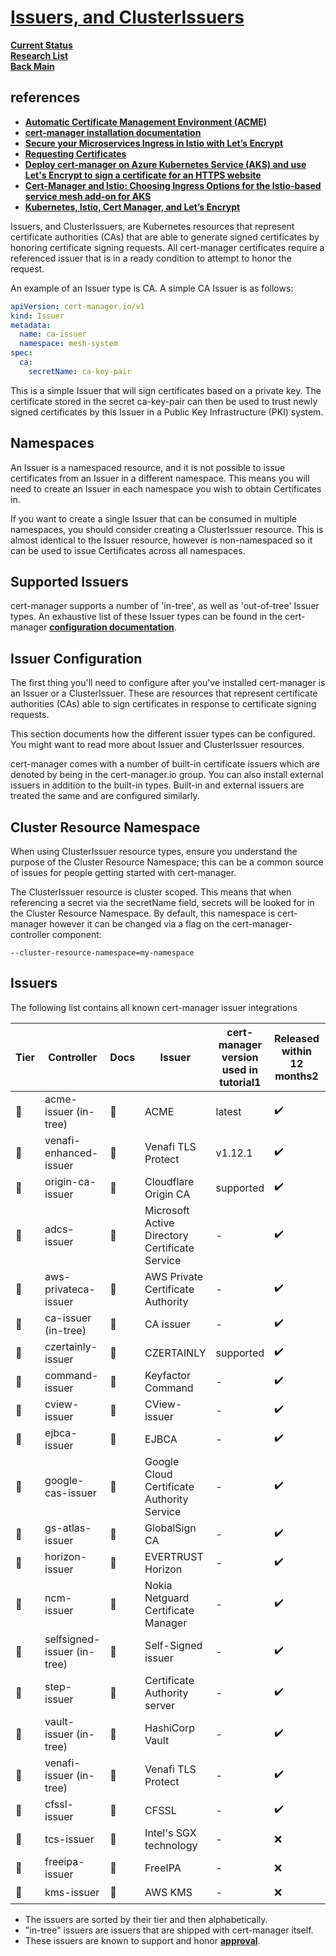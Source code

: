 # **[Issuers, and ClusterIssuers](https://cert-manager.io/docs/concepts/issuer/)**

**[Current Status](../../../../../development/status/weekly/current_status.md)**\
**[Research List](../../../../research_list.md)**\
**[Back Main](../../../../../README.md)**

## references

- **[Automatic Certificate Management Environment (ACME)](https://datatracker.ietf.org/doc/html/rfc8555)**
- **[cert-manager installation documentation](https://cert-manager.io/docs/installation/kubernetes/)**
- **[Secure your Microservices Ingress in Istio with Let’s Encrypt](https://invisibl.io/blog/secure-your-microservices-ingress-in-istio-with-lets-encrypt/)**
- **[Requesting Certificates](https://cert-manager.io/docs/usage/)**
- **[Deploy cert-manager on Azure Kubernetes Service (AKS) and use Let's Encrypt to sign a certificate for an HTTPS website](https://cert-manager.io/docs/tutorials/getting-started-aks-letsencrypt/)**
- **[Cert-Manager and Istio: Choosing Ingress Options for the Istio-based service mesh add-on for AKS](https://medium.com/microsoftazure/cert-manager-and-istio-choosing-ingress-options-for-the-istio-based-service-mesh-add-on-for-aks-c633c97fa4f2)**
- **[Kubernetes, Istio, Cert Manager, and Let’s Encrypt](https://medium.com/@rd.petrusek/kubernetes-istio-cert-manager-and-lets-encrypt-c3e0822a3aaf)**

Issuers, and ClusterIssuers, are Kubernetes resources that represent certificate authorities (CAs) that are able to generate signed certificates by honoring certificate signing requests. All cert-manager certificates require a referenced issuer that is in a ready condition to attempt to honor the request.

An example of an Issuer type is CA. A simple CA Issuer is as follows:

```yaml
apiVersion: cert-manager.io/v1
kind: Issuer
metadata:
  name: ca-issuer
  namespace: mesh-system
spec:
  ca:
    secretName: ca-key-pair
```

This is a simple Issuer that will sign certificates based on a private key. The certificate stored in the secret ca-key-pair can then be used to trust newly signed certificates by this Issuer in a Public Key Infrastructure (PKI) system.

## Namespaces

An Issuer is a namespaced resource, and it is not possible to issue certificates from an Issuer in a different namespace. This means you will need to create an Issuer in each namespace you wish to obtain Certificates in.

If you want to create a single Issuer that can be consumed in multiple namespaces, you should consider creating a ClusterIssuer resource. This is almost identical to the Issuer resource, however is non-namespaced so it can be used to issue Certificates across all namespaces.

## Supported Issuers

cert-manager supports a number of 'in-tree', as well as 'out-of-tree' Issuer types. An exhaustive list of these Issuer types can be found in the cert-manager **[configuration documentation](https://cert-manager.io/docs/configuration/)**.

## Issuer Configuration

The first thing you'll need to configure after you've installed cert-manager is an Issuer or a ClusterIssuer. These are resources that represent certificate authorities (CAs) able to sign certificates in response to certificate signing requests.

This section documents how the different issuer types can be configured. You might want to read more about Issuer and ClusterIssuer resources.

cert-manager comes with a number of built-in certificate issuers which are denoted by being in the cert-manager.io group. You can also install external issuers in addition to the built-in types. Built-in and external issuers are treated the same and are configured similarly.

## Cluster Resource Namespace

When using ClusterIssuer resource types, ensure you understand the purpose of the Cluster Resource Namespace; this can be a common source of issues for people getting started with cert-manager.

The ClusterIssuer resource is cluster scoped. This means that when referencing a secret via the secretName field, secrets will be looked for in the Cluster Resource Namespace. By default, this namespace is cert-manager however it can be changed via a flag on the cert-manager-controller component:

`--cluster-resource-namespace=my-namespace`

## Issuers

The following list contains all known cert-manager issuer integrations

| Tier | Controller                  | Docs | Issuer                                         | cert-manager version used in tutorial1 | Released within 12 months2 | Is Open Source |
|------|-----------------------------|------|------------------------------------------------|----------------------------------------|----------------------------|----------------|
| 🥇    | acme-issuer (in-tree)       | 📄    | ACME                                           | latest                                 | ✔️                          | ✔️              |
| 🥇    | venafi-enhanced-issuer      | 📄    | Venafi TLS Protect                             | v1.12.1                                | ✔️                          | ❌              |
| 🥇    | origin-ca-issuer            | 📄    | Cloudflare Origin CA                           | supported                              | ✔️                          | ✔️              |
| 🥈    | adcs-issuer                 | 📄    | Microsoft Active Directory Certificate Service | -                                      | ✔️                          | ✔️              |
| 🥈    | aws-privateca-issuer        | 📄    | AWS Private Certificate Authority              | -                                      | ✔️                          | ✔️              |
| 🥈    | ca-issuer (in-tree)         | 📄    | CA issuer                                      | -                                      | ✔️                          | ✔️              |
| 🥈    | czertainly-issuer           | 📄    | CZERTAINLY                                     | supported                              | ✔️                          | ✔️              |
| 🥈    | command-issuer              | 📄    | Keyfactor Command                              | -                                      | ✔️                          | ✔️              |
| 🥈    | cview-issuer                | 📄    | CView-issuer                                   | -                                      | ✔️                          | ❌              |
| 🥈    | ejbca-issuer                | 📄    | EJBCA                                          | -                                      | ✔️                          | ✔️              |
| 🥈    | google-cas-issuer           | 📄    | Google Cloud Certificate Authority Service     | -                                      | ✔️                          | ✔️              |
| 🥈    | gs-atlas-issuer             | 📄    | GlobalSign CA                                  | -                                      | ✔️                          | ✔️              |
| 🥈    | horizon-issuer              | 📄    | EVERTRUST Horizon                              | -                                      | ✔️                          | ✔️              |
| 🥈    | ncm-issuer                  | 📄    | Nokia Netguard Certificate Manager             | -                                      | ✔️                          | ✔️              |
| 🥈    | selfsigned-issuer (in-tree) | 📄    | Self-Signed issuer                             | -                                      | ✔️                          | ✔️              |
| 🥈    | step-issuer                 | 📄    | Certificate Authority server                   | -                                      | ✔️                          | ✔️              |
| 🥈    | vault-issuer (in-tree)      | 📄    | HashiCorp Vault                                | -                                      | ✔️                          | ✔️              |
| 🥈    | venafi-issuer (in-tree)     | 📄    | Venafi TLS Protect                             | -                                      | ✔️                          | ✔️              |
| 🥈    | cfssl-issuer                | 📄    | CFSSL                                          | -                                      | ✔️                          | ✔️              |
| 🥉    | tcs-issuer                  | 📄    | Intel's SGX technology                         | -                                      | ❌                          | ✔️              |
| 🥉    | freeipa-issuer              | 📄    | FreeIPA                                        | -                                      | ❌                          | ✔️              |
| 🥉    | kms-issuer                  | 📄    | AWS KMS                                        | -                                      | ❌                          | ✔️              |

- The issuers are sorted by their tier and then alphabetically.
- "in-tree" issuers are issuers that are shipped with cert-manager itself.
- These issuers are known to support and honor **[approval](https://cert-manager.io/docs/concepts/certificaterequest/#approval)**.
